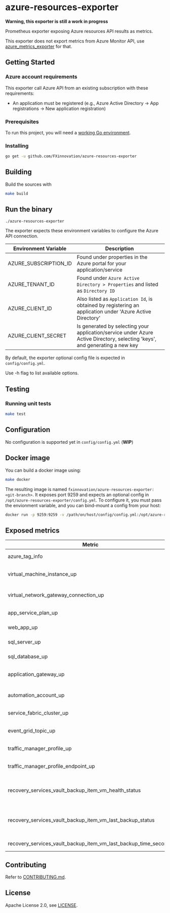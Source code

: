 # azure-resources-exporter

**Warning, this exporter is still a work in progress**

Prometheus exporter exposing Azure resources API results as metrics.

This exporter does not export metrics from Azure Monitor API, use [azure_metrics_exporter](https://github.com/RobustPerception/azure_metrics_exporter) for that.

## Getting Started

### Azure account requirements

This exporter call Azure API from an existing subscription with these requirements:

* An application must be registered (e.g., Azure Active Directory -> App registrations -> New application registration)

### Prerequisites

To run this project, you will need a [working Go environment](https://golang.org/doc/install).

### Installing

```bash
go get -u github.com/FXinnovation/azure-resources-exporter
```

## Building

Build the sources with

```bash
make build
```

## Run the binary

```bash
./azure-resources-exporter
```

The exporter expects these environment variables to configure the Azure API
connection.

Environment Variable | Description
---------------------| -----------
AZURE_SUBSCRIPTION_ID | Found under properties in the Azure portal for your application/service
AZURE_TENANT_ID | Found under `Azure Active Directory > Properties` and listed as `Directory ID`
AZURE_CLIENT_ID | Also listed as `Application Id`, is obtained by registering an application under 'Azure Active Directory'
AZURE_CLIENT_SECRET | Is generated by selecting your application/service under Azure Active Directory, selecting 'keys', and generating a new key

By default, the exporter optional config file is expected in `config/config.yml`.

Use -h flag to list available options.

## Testing

### Running unit tests

```bash
make test
```

## Configuration

No configuration is supported yet in `config/config.yml` (**WIP**)

## Docker image

You can build a docker image using:

```bash
make docker
```

The resulting image is named `fxinnovation/azure-resources-exporter:<git-branch>`. 
It exposes port 9259 and expects an optional config in `/opt/azure-resources-exporter/config.yml`. 
To configure it, you must pass the envionment variable, and you can bind-mount a config from your host:

```bash
docker run -p 9259:9259 -v /path/on/host/config/config.yml:/opt/azure-resources-exporter/config/config.yml -e AZURE_SUBSCRIPTION_ID="my_subscription_id" -e AZURE_TENANT_ID="my_tenant_id" -e AZURE_CLIENT_ID="my_client_id" -e AZURE_CLIENT_SECRET="my_client_secret" fxinnovation/azure-resources-exporter:<git-branch>
```

## Exposed metrics

Metric | Description
------ | -----------
azure_tag_info | Tags of the Azure resource
virtual_machine_instance_up | Running status of the virtual machine instance
virtual_network_gateway_connection_up | Connections status of the virtual network gateway
app_service_plan_up | Status of the app service plan
web_app_up | Status of the web app
sql_server_up | Status of the SQL server
sql_database_up | Status of the SQL database
application_gateway_up | Operational state of the application gateway
automation_account_up | State of the automation account
service_fabric_cluster_up | State of the service fabric cluster
event_grid_topic_up | Provisionning state of the event grid topic
traffic_manager_profile_up | Status of the traffic manager profile
traffic_manager_profile_endpoint_up | Status of the traffic manager profile endpoint
recovery_services_vault_backup_item_vm_health_status | Health status of the VM backup, as enum on `health_status` label
recovery_services_vault_backup_item_vm_last_backup_status | Last backup status of the VM backup, as enum on `last_backup_status` label
recovery_services_vault_backup_item_vm_last_backup_time_seconds | Unix/epoch time of the last VM backup

## Contributing

Refer to [CONTRIBUTING.md](https://github.com/FXinnovation/azure-resources-exporter/blob/master/CONTRIBUTING.md).

## License

Apache License 2.0, see [LICENSE](https://github.com/FXinnovation/azure-resources-exporter/blob/master/LICENSE).
